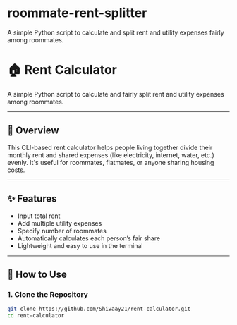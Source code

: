 # roommate-rent-splitter
A simple Python script to calculate and split rent and utility expenses fairly among roommates.
# 🏠 Rent Calculator

A simple Python script to calculate and fairly split rent and utility expenses among roommates.

---

## 📌 Overview

This CLI-based rent calculator helps people living together divide their monthly rent and shared expenses (like electricity, internet, water, etc.) evenly. It's useful for roommates, flatmates, or anyone sharing housing costs.

---

## ✨ Features

- Input total rent
- Add multiple utility expenses
- Specify number of roommates
- Automatically calculates each person’s fair share
- Lightweight and easy to use in the terminal

---

## 🚀 How to Use

### 1. Clone the Repository

```bash
git clone https://github.com/Shivaay21/rent-calculator.git
cd rent-calculator

